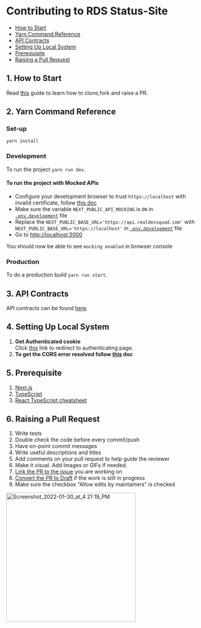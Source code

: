 # Contributing to RDS Status-Site  
- [How to Start](#1-how-to-start)
- [Yarn Command Reference](#2-yarn-command-reference)
- [API Contracts](#3-api-contracts)
- [Setting Up Local System](#4-setting-up-local-system)
- [Prerequisite](#5-prerequisite)
- [Raising a Pull Request](#6-raising-a-pull-request)

##  **1. How to Start**

Read <a href="https://github.com/Real-Dev-Squad/website-welcome/blob/main/CONTRIBUTING.md" target="_blank">this</a>  guide to learn how to clone,fork and raise a PR.
## **2. Yarn Command Reference**  
### Set-up  
`yarn install`

### Development  
To run the project `yarn run dev`.

#### To run the project with Mocked APIs
- Configure your development browser to trust `https://localhost` with invalid certificate, follow [this doc](https://mswjs.io/docs/recipes/using-local-https#trust-insecure-localhost)
- Make sure the variable `NEXT_PUBLIC_API_MOCKING` is `ON` in [`.env.development`](https://github.com/Real-Dev-Squad/website-status/blob/develop/.env.development) file
- Replace the `NEXT_PUBLIC_BASE_URL='https://api.realdevsquad.com'` with `NEXT_PUBLIC_BASE_URL='https://localhost'` in [`.env.development`](https://github.com/Real-Dev-Squad/website-status/blob/develop/.env.development) file
- Go to [http://localhost:3000](http://localhost:3000)

You should now be able to see `mocking enabled` in browser console

### Production  
To do a production build `yarn run start`.

## **3. API Contracts**  
API contracts can be found [here](https://github.com/Real-Dev-Squad/website-api-contracts/tree/main/tasks).  

## **4. Setting Up Local System**  
 1. **Get Authenticated cookie**  
    Click <a href="https://github.com/login/oauth/authorize?client_id=c4a84431feaf604e89d1" target="_blank">this</a> link to redirect to authenticating page.
 2. **To get the CORS error resolved follow <a href="https://github.com/Real-Dev-Squad/website-code-docs/tree/main/docs/dev/https-dev-url-cors" target="_blank">this</a> doc**
  
## **5. Prerequisite**
 1. <a href="https://nextjs.org/" target="_blank">Next.js</a>
 3. <a href="https://www.typescriptlang.org/docs/" target="_blank">TypeScript</a>
 4. <a href="https://react-typescript-cheatsheet.netlify.app/docs/basic/setup" target="_blank">React TypeScript cheatsheet</a>

## **6. Raising a Pull Request**
 1. Write tests
 2. Double check the code before every commit/push
 3. Have on-point commit messages
 4. Write useful descriptions and titles
 5. Add comments on your pull request to help guide the reviewer
 6. Make it visual. Add Images or GIFs if needed.
 7. [Link the PR to the issue](https://docs.github.com/en/issues/tracking-your-work-with-issues/linking-a-pull-request-to-an-issue#linking-a-pull-request-to-an-issue-using-a-keyword) you are working on
 8. [Convert the PR to Draft](https://github.blog/2019-02-14-introducing-draft-pull-requests/) if the work is still in progress
 9. Make sure the checkbox "Allow edits by maintainers" is checked
<img width="345" alt="Screenshot_2022-01-30_at_4 21 19_PM" src="https://user-images.githubusercontent.com/26569942/151747499-38896108-b9b4-4190-a39d-26d61b38d400.png">

